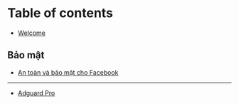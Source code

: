 # Table of contents

* [Welcome](README.md)

## Bảo mật

* [An toàn và bảo mật cho Facebook](bao-mat/facebook.md)

***

* [Adguard Pro](adguard-pro.md)
